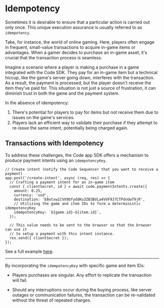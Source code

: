 # Idempotency
Sometimes it is desirable to ensure that a particular action is carried out only once. This unique execution assurance is usually referred to as `idempotency`.

Take, for instance, the world of online gaming. Here, players often engage in frequent, small-value transactions to acquire in-game items or advantages. When a gamer decides to purchase an in-game asset, it's crucial that the transaction process is seamless.

Imagine a scenario where a player is making a purchase in a game integrated with the Code SDK. They pay for an in-game item but a technical hiccup, like the game's server going down, interferes with the transaction. As a result, the payment is processed, but the player doesn't receive the item they've paid for. This situation is not just a source of frustration, it can diminish trust in both the game and the payment system.

In the absence of idempotency:

1) There's potential for players to pay for items but not receive them due to issues on the game's services.
2) Players lack an efficient way to validate their purchase if they attempt to re-issue the same intent, potentially being charged again.

## Transactions with Idempotency
To address these challenges, the Code app SDK offers a mechanism to produce payment intents using an `idempotencyKey`.

```js{9}
// Create intent (notify the Code Sequencer that you want to receive a payment)
app.post('/create-intent', async (req, res) => {
  // Crafting a payment intent for an in-game item
  const { clientSecret, id } = await code.paymentIntents.create({
    amount: 0.25,
    currency: 'usd',
    destination: 'E8otxw1CVX9bfyddKu3ZB3BVLa4VVF9J7CTPdnUwT9jR',
    // Utilizing the game and item IDs to form a deterministic idempotencyKey
    idempotencyKey: `${game.id}-${item.id}`,
  });

  // This value needs to be sent to the browser so that the browser can use it
  // to setup a payment with this intent instance.
  res.send({ clientSecret });
});
```

See a full example [here](../examples/payment-verification).

-------------------------------------------------------------------------------

By incorporating the `idempotencyKey` with specific game and item IDs:

* Players purchases are singular. Any effort to replicate the transaction will fail.

* Should any interruptions occur during the buying process, like server outages or communication failures, the transaction can be re-validated without the threat of repeated charges.
